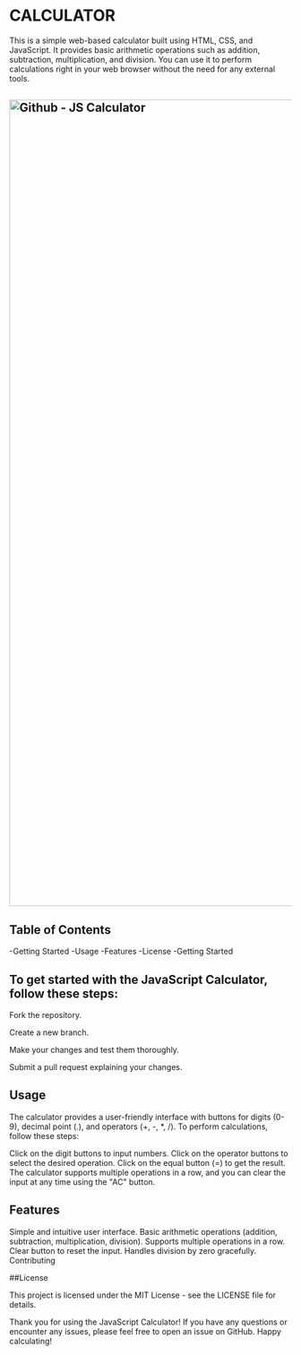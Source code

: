 # CALCULATOR

This is a simple web-based calculator built using HTML, CSS, and JavaScript. It provides basic arithmetic operations such as addition, subtraction, multiplication, and division. You can use it to perform calculations right in your web browser without the need for any external tools.

## <img width="1440" alt="Github - JS Calculator" src="https://github.com/juhijoshi-coder/JS---Calculator/assets/85553000/34a35c63-64ee-4837-8d9e-46fdc2a56b85">

## Table of Contents

-Getting Started
-Usage
-Features
-License
-Getting Started

## To get started with the JavaScript Calculator, follow these steps:

Fork the repository.

Create a new branch.

Make your changes and test them thoroughly.

Submit a pull request explaining your changes.


## Usage

The calculator provides a user-friendly interface with buttons for digits (0-9), decimal point (.), and operators (+, -, *, /). To perform calculations, follow these steps:

Click on the digit buttons to input numbers.
Click on the operator buttons to select the desired operation.
Click on the equal button (=) to get the result.
The calculator supports multiple operations in a row, and you can clear the input at any time using the "AC" button.

## Features

Simple and intuitive user interface.
Basic arithmetic operations (addition, subtraction, multiplication, division).
Supports multiple operations in a row.
Clear button to reset the input.
Handles division by zero gracefully.
Contributing

##License

This project is licensed under the MIT License - see the LICENSE file for details.

Thank you for using the JavaScript Calculator! If you have any questions or encounter any issues, please feel free to open an issue on GitHub. Happy calculating!
